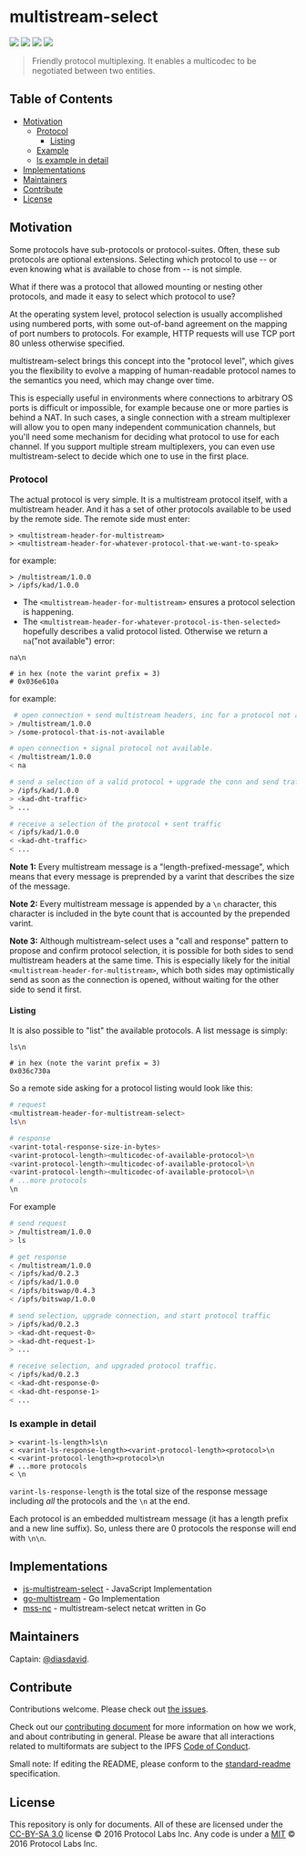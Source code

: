 # multistream-select

[![](https://img.shields.io/badge/made%20by-Protocol%20Labs-blue.svg?style=flat-square)](https://protocol.ai)
[![](https://img.shields.io/badge/project-multiformats-blue.svg?style=flat-square)](https://github.com/multiformats/multiformats)
[![](https://img.shields.io/badge/freenode-%23ipfs-blue.svg?style=flat-square)](https://webchat.freenode.net/?channels=%23ipfs)
[![](https://img.shields.io/badge/readme%20style-standard-brightgreen.svg?style=flat-square)](https://github.com/RichardLitt/standard-readme)

> Friendly protocol multiplexing. It enables a multicodec to be negotiated between two entities.

## Table of Contents

- [Motivation](#motivation)
  - [Protocol](#protocol)
    - [Listing](#listing)
  - [Example](#example)
  - [ls example in detail](#ls-example-in-detail)
- [Implementations](#implementations)
- [Maintainers](#maintainers)
- [Contribute](#contribute)
- [License](#license)

## Motivation

Some protocols have sub-protocols or protocol-suites. Often, these sub protocols are optional extensions. Selecting which protocol to use -- or even knowing what is available to chose from -- is not simple.

What if there was a protocol that allowed mounting or nesting other protocols, and made it easy to select which protocol to use?

At the operating system level, protocol selection is usually accomplished using numbered ports, with some out-of-band agreement on the mapping of port numbers to protocols. For example, HTTP requests will use TCP port 80 unless otherwise specified.

multistream-select brings this concept into the "protocol level", which gives you the flexibility to evolve a mapping of human-readable protocol names to the semantics you need, which may change over time. 

This is especially useful in environments where connections to arbitrary OS ports is difficult or impossible, for example because one or more parties is behind a NAT. In such cases, a single connection with a stream multiplexer will allow you to open many independent communication channels, but you'll need some mechanism for deciding what protocol to use for each channel. If you support multiple stream multiplexers, you can even use multistream-select to decide which one to use in the first place.

### Protocol

The actual protocol is very simple. It is a multistream protocol itself, with a multistream header. And it has a set of other protocols available to be used by the remote side. The remote side must enter:

```
> <multistream-header-for-multistream>
> <multistream-header-for-whatever-protocol-that-we-want-to-speak>
```

for example:

```
> /multistream/1.0.0
> /ipfs/kad/1.0.0
```

- The `<multistream-header-for-multistream>` ensures a protocol selection is happening.
- The `<multistream-header-for-whatever-protocol-is-then-selected>` hopefully describes a valid protocol listed. Otherwise we return a `na`("not available") error:

```
na\n

# in hex (note the varint prefix = 3)
# 0x036e610a
```

for example:

```sh
 # open connection + send multistream headers, inc for a protocol not available
> /multistream/1.0.0
> /some-protocol-that-is-not-available

# open connection + signal protocol not available.
< /multistream/1.0.0
< na

# send a selection of a valid protocol + upgrade the conn and send traffic
> /ipfs/kad/1.0.0
> <kad-dht-traffic>
> ...

# receive a selection of the protocol + sent traffic
< /ipfs/kad/1.0.0
< <kad-dht-traffic>
< ...
```

**Note 1:** Every multistream message is a "length-prefixed-message", which means that every message is preprended by a varint that describes the size of the message.

**Note 2:** Every multistream message is appended by a `\n` character, this character is included in the byte count that is accounted by the prepended varint.

**Note 3:** Although multistream-select uses a "call and response" pattern to propose and confirm protocol selection, it is possible for both sides to send multistream headers at the same time. This is especially likely for the initial `<multistream-header-for-multistream>`, which both sides may optimistically send as soon as the connection is opened, without waiting for the other side to send it first.

#### Listing

It is also possible to "list" the available protocols. A list message is simply:

```
ls\n

# in hex (note the varint prefix = 3)
0x036c730a
```

So a remote side asking for a protocol listing would look like this:

```sh
# request
<multistream-header-for-multistream-select>
ls\n

# response
<varint-total-response-size-in-bytes>
<varint-protocol-length><multicodec-of-available-protocol>\n
<varint-protocol-length><multicodec-of-available-protocol>\n
<varint-protocol-length><multicodec-of-available-protocol>\n
# ...more protocols
\n
```

For example

```sh
# send request
> /multistream/1.0.0
> ls

# get response
< /multistream/1.0.0
< /ipfs/kad/0.2.3
< /ipfs/kad/1.0.0
< /ipfs/bitswap/0.4.3
< /ipfs/bitswap/1.0.0

# send selection, upgrade connection, and start protocol traffic
> /ipfs/kad/0.2.3
> <kad-dht-request-0>
> <kad-dht-request-1>
> ...

# receive selection, and upgraded protocol traffic.
< /ipfs/kad/0.2.3
< <kad-dht-response-0>
< <kad-dht-response-1>
< ...
```

### ls example in detail

```
> <varint-ls-length>ls\n
< <varint-ls-response-length><varint-protocol-length><protocol>\n
< <varint-protocol-length><protocol>\n
# ...more protocols
< \n
```

`varint-ls-response-length` is the total size of the response message including _all_ the protocols and the `\n` at the end.

Each protocol is an embedded multistream message (it has a length prefix and a new line suffix). So, unless there are 0 protocols the response will end with `\n\n`.

## Implementations

- [js-multistream-select](https://github.com/multiformats/js-multistream-select) - JavaScript Implementation
- [go-multistream](https://github.com/multiformats/go-multistream) - Go Implementation
- [mss-nc](https://github.com/whyrusleeping/mss-nc) - multistream-select netcat written in Go

## Maintainers

Captain: [@diasdavid](https://github.com/diasdavid).

## Contribute

Contributions welcome. Please check out [the issues](https://github.com/multiformats/multistream-select/issues).

Check out our [contributing document](https://github.com/multiformats/multiformats/blob/master/contributing.md) for more information on how we work, and about contributing in general. Please be aware that all interactions related to multiformats are subject to the IPFS [Code of Conduct](https://github.com/ipfs/community/blob/master/code-of-conduct.md).

Small note: If editing the README, please conform to the [standard-readme](https://github.com/RichardLitt/standard-readme) specification.

## License

This repository is only for documents. All of these are licensed under the [CC-BY-SA 3.0](https://ipfs.io/ipfs/QmVreNvKsQmQZ83T86cWSjPu2vR3yZHGPm5jnxFuunEB9u) license © 2016 Protocol Labs Inc. Any code is under a [MIT](LICENSE) © 2016 Protocol Labs Inc.
